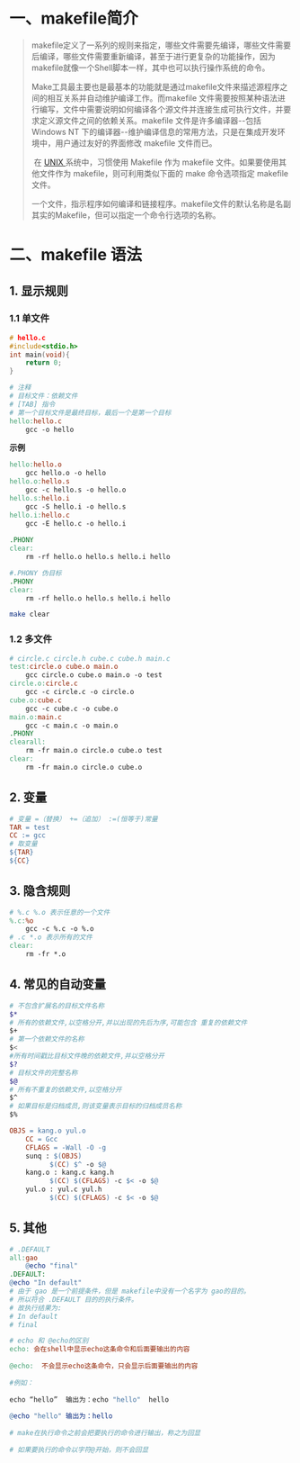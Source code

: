 # 一、makefile简介

> makefile定义了一系列的规则来指定，哪些文件需要先编译，哪些文件需要后编译，哪些文件需要重新编译，甚至于进行更复杂的功能操作，因为 makefile就像一个Shell脚本一样，其中也可以执行操作系统的命令。
>
> ​	Make工具最主要也是最基本的功能就是通过makefile文件来描述源程序之间的相互关系并自动维护编译工作。而makefile 文件需要按照某种语法进行编写，文件中需要说明如何编译各个源文件并连接生成可执行文件，并要求定义源文件之间的依赖关系。makefile 文件是许多编译器--包括 Windows NT 下的编译器--维护编译信息的常用方法，只是在集成开发环境中，用户通过友好的界面修改 makefile 文件而已。
>
> ​	在 [UNIX ](http://www.yiibai.com/unix/)系统中，习惯使用 Makefile 作为 makefile 文件。如果要使用其他文件作为 makefile，则可利用类似下面的 make 命令选项指定 makefile 文件。
>
> ​		一个文件，指示程序如何编译和链接程序。makefile文件的默认名称是名副其实的Makefile，但可以指定一个命令行选项的名称。

# 二、makefile 语法

## 1. 显示规则

### 1.1 单文件

```c
# hello.c
#include<stdio.h>
int main(void){
    return 0;
}
```



```makefile
# 注释
# 目标文件：依赖文件
# [TAB] 指令
# 第一个目标文件是最终目标，最后一个是第一个目标
hello:hello.c
	gcc -o hello
```

**示例**

```makefile
hello:hello.o
	gcc hello.o -o hello
hello.o:hello.s
	gcc -c hello.s -o hello.o
hello.s:hello.i
	gcc -S hello.i -o hello.s
hello.i:hello.c
	gcc -E hello.c -o hello.i
	
.PHONY
clear:
	rm -rf hello.o hello.s hello.i hello
```

```makefile
#.PHONY 伪目标
.PHONY
clear:
	rm -rf hello.o hello.s hello.i hello
```

```bash
make clear
```

### 1.2 多文件

```makefile
# circle.c circle.h cube.c cube.h main.c
test:circle.o cube.o main.o
	gcc circle.o cube.o main.o -o test
circle.o:circle.c
	gcc -c circle.c -o circle.o
cube.o:cube.c
	gcc -c cube.c -o cube.o
main.o:main.c
	gcc -c main.c -o main.o
.PHONY
clearall:
	rm -fr main.o circle.o cube.o test
clear:
	rm -fr main.o circle.o cube.o
```

## 2. 变量

```makefile
# 变量 =（替换） +=（追加） :=(恒等于)常量
TAR = test
CC := gcc
# 取变量
${TAR}
${CC}
```

## 3. 隐含规则

```makefile
# %.c %.o 表示任意的一个文件
%.c:%o
	gcc -c %.c -o %.o
# .c *.o 表示所有的文件
clear:
	rm -fr *.o
```

## 4. 常见的自动变量

```bash
# 不包含扩展名的目标文件名称
$*       		
# 所有的依赖文件,以空格分开,并以出现的先后为序,可能包含 重复的依赖文件
$+       			
# 第一个依赖文件的名称
$<     		   
#所有时间戳比目标文件晚的依赖文件,并以空格分开
$? 	       
# 目标文件的完整名称 
$@ 
# 所有不重复的依赖文件,以空格分开 
$^         		    
# 如果目标是归档成员,则该变量表示目标的归档成员名称
$%
```

```makefile
OBJS = kang.o yul.o
    CC = Gcc
    CFLAGS = -Wall -O -g
    sunq : $(OBJS)
          $(CC) $^ -o $@
    kang.o : kang.c kang.h
          $(CC) $(CFLAGS) -c $< -o $@
    yul.o : yul.c yul.h
          $(CC) $(CFLAGS) -c $< -o $@
```

## 5. 其他

```makefile
# .DEFAULT
all:gao
    @echo "final"
.DEFAULT:
@echo "In default"
# 由于 gao 是一个前提条件，但是 makefile中没有一个名字为 gao的目的。
# 所以符合 .DEFAULT 目的的执行条件。
# 故执行结果为:
# In default
# final
```

``` makefile
# echo 和 @echo的区别
echo: 会在shell中显示echo这条命令和后面要输出的内容
 
@echo:  不会显示echo这条命令，只会显示后面要输出的内容
 
#例如：
 
echo “hello”  输出为：echo "hello"  hello
 
@echo "hello" 输出为：hello
 
# make在执行命令之前会把要执行的命令进行输出，称之为回显
 
# 如果要执行的命令以字符@开始，则不会回显
```

